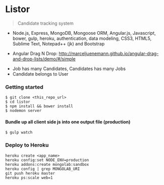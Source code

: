 Listor
=====

> Candidate tracking system

* Node.js, Express, MongoDB, Mongoose ORM, Angular.js, Javascript, bower, gulp, heroku, authentication, data modeling, CSS3, HTML5, Sublime Text, Notepad++ (jk) and Bootstrap

* Angular Drag N Drop: http://marceljuenemann.github.io/angular-drag-and-drop-lists/demo/#/simple

- Job has many Candidates, Candidates has many Jobs
- Candidate belongs to User

### Getting started
```
$ git clone <this_repo_url>
$ cd listor
$ npm install && bower install
$ nodemon server
```

#### Bundle up all client side js into one output file (production)
```
$ gulp watch
```

### Deploy to Heroku
```
heroku create <app_name>
heroku config:set NODE_ENV=production
heroku addons:create mongolab:sandbox 
heroku config | grep MONGOLAB_URI
git push heroku master
heroku ps:scale web=1
```

